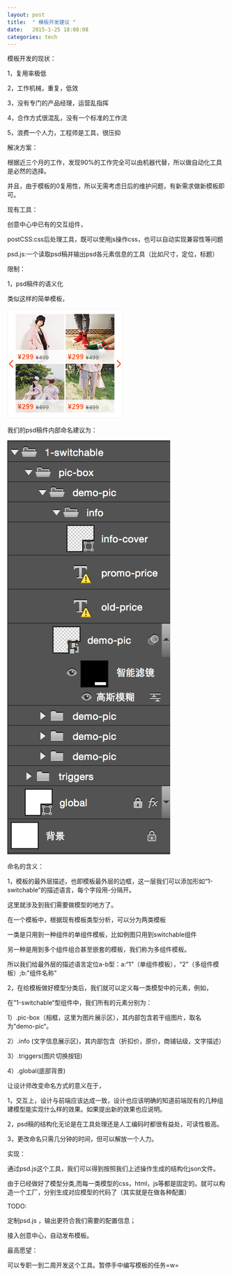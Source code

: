 ```yaml
---
layout: post
title:  " 模板开发建议 "
date:   2015-1-25 18:08:08
categories: tech
---
```



 模板开发的现状：
 
 1，复用率极低
 
 2，工作机械，重复，低效
 
 3，没有专门的产品经理，运营乱指挥
 
 4，合作方式很混乱，没有一个标准的工作流
 
 5，浪费一个人力，工程师是工具，很压抑

解决方案：

根据近三个月的工作，发现90%的工作完全可以由机器代替，所以做自动化工具是必然的选择。

并且，由于模板的0复用性，所以无需考虑日后的维护问题，有新需求做新模板即可。

现有工具：

创意中心中已有的交互组件，

postCSS:css后处理工具，既可以使用js操作css，也可以自动实现兼容性等问题

psd.js:一个读取psd稿并输出psd各元素信息的工具（比如尺寸，定位，标题）

限制：

1，psd稿件的语义化

类似这样的简单模板，

![Alt text](/assets/a.jpg)

我们的psd稿件内部命名建议为：

![Alt text](/assets/b.png)

命名的含义：

1，模板的最外层描述，也即模板最外层的边框，这一层我们可以添加形如“1-switchable”的描述语言，每个字段用-分隔开。

这里就涉及到我们需要做模型的地方了。

在一个模板中，根据现有模板类型分析，可以分为两类模板

一类是只用到一种组件的单组件模板，比如例图只用到switchable组件

另一种是用到多个组件组合甚至嵌套的模板，我们称为多组件模板。

所以我们给最外层的描述语言定位a-b型：a:“1”（单组件模板），“2”（多组件模板）;b:"组件名称"


2，在给模板做好模型分类后，我们就可以定义每一类模型中的元素，例如，

在”1-switchable“型组件中，我们所有的元素分别为：

1）.pic-box（相框，这里为图片展示区），其内部包含若干组图片，取名为”demo-pic“。

2）.info (文字信息展示区)，其内部包含（折扣价，原价，商铺钻级，文字描述）

3）.triggers(图片切换按钮)

4）.global(底部背景)

让设计师改变命名方式的意义在于，

1，交互上，设计与前端应该达成一致，设计也应该明确的知道前端现有的几种组建模型能实现什么样的效果。如果提出新的效果也应说明。

2，psd稿的结构化无论是在工具处理还是人工编码时都很有益处，可读性极高。

3，更改命名只需几分钟的时间，但可以解放一个人力。

实现：

通过psd.js这个工具，我们可以得到按照我们上述操作生成的结构化json文件。

由于已经做好了模型分类,而每一类模型的css，html，js等都是固定的。就可以构造一个工厂，分别生成对应模型的代码了（其实就是在做各种配置）

TODO:

定制psd.js ，输出更符合我们需要的配置信息；

接入创意中心，自动发布模板。

最高愿望：

可以专职一到二周开发这个工具。暂停手中编写模板的任务=w=

